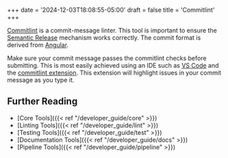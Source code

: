 +++
date = '2024-12-03T18:08:55-05:00'
draft = false
title = 'Commitlint'
+++

[Commitlint](https://commitlint.js.org/) is a commit-message linter. This tool is important to ensure the [Semantic Release](https://semantic-release.gitbook.io/semantic-release) mechanism works correctly. The commit format is derived from [Angular](https://github.com/angular/angular/blob/main/CONTRIBUTING.md#commit).

Make sure your commit message passes the commitlint checks before submitting. This is most easily achieved using an IDE such as [VS Code](https://code.visualstudio.com/) and the [commitlint extension](https://marketplace.visualstudio.com/items?itemName=joshbolduc.commitlint). This extension will highlight issues in your commit message as you type it.

## Further Reading

* [Core Tools]({{< ref "/developer_guide/core" >}})
* [Linting Tools]({{< ref "/developer_guide/lint" >}})
* [Testing Tools]({{< ref "/developer_guide/test" >}})
* [Documentation Tools]({{< ref "/developer_guide/docs" >}})
* [Pipeline Tools]({{< ref "/developer_guide/pipeline" >}})
